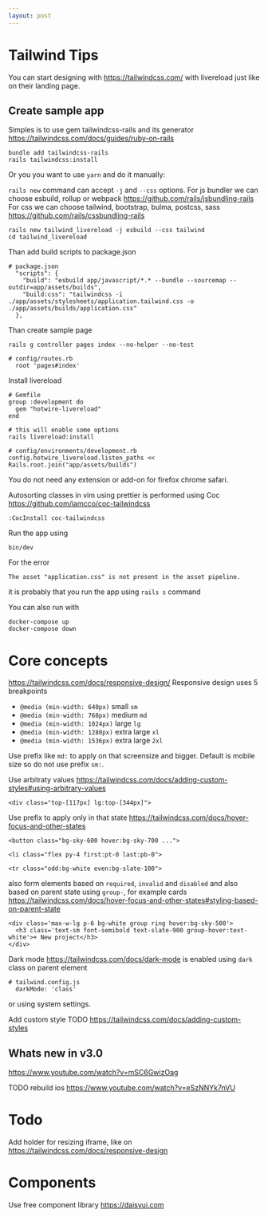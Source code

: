 ```yaml
---
layout: post
---
```


# Tailwind Tips

You can start designing with https://tailwindcss.com/ with livereload just like
on their landing page.

## Create sample app

Simples is to use gem tailwindcss-rails and its generator
https://tailwindcss.com/docs/guides/ruby-on-rails
```
bundle add tailwindcss-rails
rails tailwindcss:install
```

Or you you want to use `yarn` and do it manually:

`rails new` command can accept `-j` and `--css` options.
For js bundler we can choose esbuild, rollup or webpack
https://github.com/rails/jsbundling-rails
For css we can choose tailwind, bootstrap, bulma, postcss, sass
https://github.com/rails/cssbundling-rails
```
rails new tailwind_livereload -j esbuild --css tailwind
cd tailwind_livereload
```

Than add build scripts to package.json
```
# package.json
  "scripts": {
    "build": "esbuild app/javascript/*.* --bundle --sourcemap --outdir=app/assets/builds",
    "build:css": "tailwindcss -i ./app/assets/stylesheets/application.tailwind.css -o ./app/assets/builds/application.css"
  },
```
Than create sample page
```
rails g controller pages index --no-helper --no-test

# config/routes.rb
  root 'pages#index'
```

Install livereload

```
# Gemfile
group :development do
  gem "hotwire-livereload"
end

# this will enable some options
rails livereload:install

# config/environments/development.rb
config.hotwire_livereload.listen_paths << Rails.root.join("app/assets/builds")
```
You do not need any extension or add-on for firefox chrome safari.

Autosorting classes in vim using prettier is performed using Coc
https://github.com/iamcco/coc-tailwindcss
```
:CocInstall coc-tailwindcss
```

Run the app using
```
bin/dev
```

For the error
```
The asset "application.css" is not present in the asset pipeline.
```
it is probably that you run the app using `rails s` command

You can also run with
```
docker-compose up
docker-compose down
```

# Core concepts

https://tailwindcss.com/docs/responsive-design/
Responsive design uses 5 breakpoints
* `@media (min-width: 640px)` small `sm`
* `@media (min-width: 768px)` medium `md`
* `@media (min-width: 1024px)` large `lg`
* `@media (min-width: 1280px)` extra large `xl`
* `@media (min-width: 1536px)` extra large `2xl`

Use prefix like `md:` to apply on that screensize and bigger.
Default is mobile size so do not use prefix `sm:`.

Use arbitraty values https://tailwindcss.com/docs/adding-custom-styles#using-arbitrary-values
```
<div class="top-[117px] lg:top-[344px]">
```
Use prefix to apply only in that state https://tailwindcss.com/docs/hover-focus-and-other-states
```
<button class="bg-sky-600 hover:bg-sky-700 ...">

<li class="flex py-4 first:pt-0 last:pb-0">

<tr class="odd:bg-white even:bg-slate-100">
```
also form elements based on `required`, `invalid` and `disabled`
and also based on parent state using `group-`, for example cards
https://tailwindcss.com/docs/hover-focus-and-other-states#styling-based-on-parent-state
```
<div class='max-w-lg p-6 bg-white group ring hover:bg-sky-500'>
  <h3 class='text-sm font-semibold text-slate-900 group-hover:text-white'>+ New project</h3>
</div>
```

Dark mode https://tailwindcss.com/docs/dark-mode is enabled using `dark` class
on parent element
```
# tailwind.config.js
  darkMode: 'class'
```
or using system settings.

Add custom style
TODO https://tailwindcss.com/docs/adding-custom-styles

## Whats new in v3.0

https://www.youtube.com/watch?v=mSC6GwizOag

TODO rebuild ios https://www.youtube.com/watch?v=eSzNNYk7nVU

# Todo

Add holder for resizing iframe, like on
https://tailwindcss.com/docs/responsive-design

# Components

Use free component library https://daisyui.com
